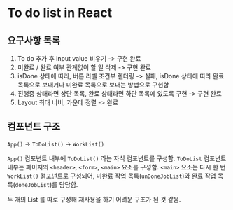 # To do list in **React**

## 요구사항 목록

1. To do 추가 후 input value 비우기 -> 구현 완료
2. 미완료 / 완료 여부 관계없이 할 일 삭제 -> 구현 완료
3. isDone 상태에 따라, 버튼 라벨 조건부 렌더링 -> 실패, isDone 상태에 따라 완료 목록으로 보내거나 미완료 목록으로 보내는 방법으로 구현함
4. 진행중 상태라면 상단 목록, 완료 상태라면 하단 목록에 있도록 구현 -> 구현 완료
5. Layout 최대 너비, 가운데 정렬 -> 완료

## 컴포넌트 구조

`App()` -> `ToDoList()` -> `WorkList()`

`App()` 컴포넌트 내부에 `ToDoList()` 라는 자식 컴포넌트를 구성함.
`ToDoList` 컴포넌트 내부는 페이지의 `<header>`, `<form>`, `<main>` 요소를 구성함.
`<main>` 요소는 다시 한 번 `WorkList()` 컴포넌트로 구성되어, 미완료 작업 목록(`unDoneJobList`)와 완료 작업 목록(`doneJobList`)를 담당함.

두 개의 List 를 따로 구성해 재사용을 하기 어려운 구조가 된 것 같음.